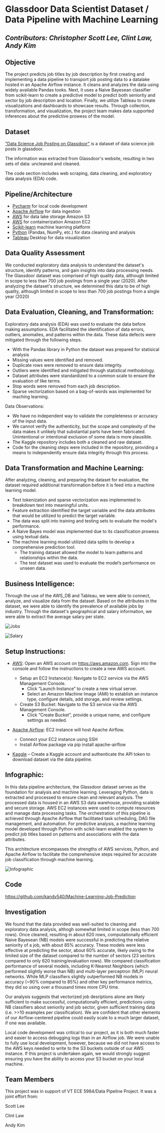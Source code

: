 # Glassdoor Data Scientist Dataset / Data Pipeline with Machine Learning
## _Contributors: Christopher Scott Lee, Clint Law, Andy Kim_

## Objective
The project predicts job titles by job description by first creating and implementing a data pipeline to transport job posting data to a datalake hosted in an Apache Airflow instance. It cleans and analyzes the data using widely available Pandas tooks. Next, it uses a Naive Bayesean classifier from scikit-learn to create a predictive model to predict both seniority and sector by job description and location. Finally, we utilize Tableau to create visualizations and dashboards to showcase results. Through collection, transformation, and visualization, the project team makes data supported inferences about the predictive prowess of the model. 

## Dataset
["Data Science Job Posting on Glassdoor"](https://www.kaggle.com/datasets/rashikrahmanpritom/data-science-job-posting-on-glassdoor) is a dataset of data science job posts in glassdoor.

The information was extracted from Glassdoor's website, resulting in two sets of data: uncleaned and cleaned. 

The code section includes web scraping, data cleaning, and exploratory data analysis (EDA) code.

## Pipeline/Architecture
- [Pycharm](https://www.jetbrains.com/pycharm/) for local code development
- [Apache Airflow](https://airflow.apache.org/) for data ingestion
- [AWS](https://aws.amazon.com/) for data lake storage Amazon S3
- [AWS](https://aws.amazon.com/) for containerization Amazon EC2
- [Scikit-learn](https://scikit-learn.org/stable/) machine learning platform
- [Python](https://www.python.org/) (Pandas, NumPy, etc.) for data cleaning and analysis
- [Tableau](https://www.tableau.com/) Desktop for data visualization

## Data Quality Assessment

We conducted exploratory data analysis to understand the dataset's structure, identify patterns, and gain insights into data processing needs. The Glassdoor dataset was comprised of high quality data, although limited in scope to less than 700 job postings from a single year (2020). After analyzing the dataset's structure, we determined this data to be of high quality, although limited in scope to less than 700 job postings from a single year (2020) 

## Data Evaluation, Cleaning, and Transformation: 
Exploratory data analysis (EDA) was used to evaluate the data before making assumptions. EDA facilitated the identification of data errors, outliers, anomalies, and patterns within the data. These data defects were mitigated through the following steps.

- With the Pandas library in Python the dataset was prepared for statisical analysis
- Missing values were identified and removed.
- Duplicate rows were removed to ensure data integrity.
- Outliers were identified and mitigated through statistical methodology.
- Dataset attributes were standardized to a common scale to ensure the evaluation of like terms.
- Stop words were removed from each job description.
- Sparse vectorization based on a bag-of-words was implemented for maching learning.

Data Observations:
- We have no independent way to validate the completeness or accuracy of the input data.
- We cannot verify the authenticity, but the scope and complexity of the data makes it unlikely that substantial 
  parts have been fabricated. Unintentional or intentional exclusion of some data is more plausible.
- The Kaggle repository includes both a cleaned and raw dataset.
- Code for the cleaning steps were included in the repository, providing a means to independently ensure data 
  integrity through this process.

  
## Data Transformation and Machine Learning: 
After analyzing, cleaning, and preparing the dataset for evaluation, the dataset required additional transformation before it is feed into a machine learning model. 

- Text tokenization and sparse vectorization was implemented to breakdown text into meaningful units. 
- Feature extraction identified the target variable and the data attributes that would be utilized to predict 
  the target variable. 
- The data was split into training and testing sets to evaluate the model's performance. 
- A Naive Bayes model was implemented due to its classification prowess using textual data. 
- The machine learning model utilized data splits to develop a comprehensive prediction tool. 
  - The training dataset allowed the model to learn patterns and relationships within the data.
  - The test dataset was used to evaluate the model’s performance on unseen data.
 
## Business Intelligence: 
Through the use of the AWS_DB and Tableau, we were able to connect, analyze, and visualize data from the dataset. Based on the attributes in the dataset, we were able to identify the prevalence of available jobs by industry. Through the dataset's geographical and salary information, we were able to extract the average salary per state.

![Jobs](./images/jobs.JPG)

![Salary](./images/avg%20salary.JPG)
 
## Setup Instructions: 

- [AWS](https://aws.amazon.com/): Open an AWS account on https://aws.amazon.com. Sign into the console and follow   the instructions to create a new AWS account. 
  - Setup an EC2 Instance(s): Navigate to EC2 service via the AWS Management Console.
    - Click “Launch Instance” to create a new virtual server. 
    - Select an Amazon Machine Image (AMI) to establish an instance type, configure details, add storage, and          review settings.
  - Create S3 Bucket: Navigate to the S3 service via the AWS Management Console. 
    - Click “Create Bucket”, provide a unique name, and configure settings as needed.

- [Apache Airflow](https://airflow.apache.org/): EC2 instance will host Apache Airflow.
    - Connect your EC2 instance using SSH
    - Install Airflow package via pip install apache-airflow 

- [Kaggle](https://www.kaggle.com/docs/api) – Create a Kaggle account and authenticate the API token to download   dataset via the data pipeline.

## Infographic:

In this data pipeline architecture, the Glassdoor dataset serves as the foundation for analysis and machine learning. Leveraging Python, data is extracted and processed to ensure clean and relevant analysis. The processed data is housed in an AWS S3 data warehouse, providing scalable and secure storage. AWS EC2 instances were used to compute resources and manage data processing tasks. The orchestration of this pipeline is achieved through Apache Airflow that facilitated task scheduling, DAG file management, and automation. For predictive analysis, a machine learning model developed through Python with scikit-learn enabled the system to predict job titles based on patterns and associations with the data attributes. 

This architecture encompasses the strengths of AWS services, Python, and Apache Airflow to facilitate the comprehensive steps required for accurate job classification through machine learning.

![Infographic](./images/infographic.JPG)

## Code
https://github.com/kandy540/Machine-Learning-Job-Prediction

## Investigation
We found that the data provided was well-suited to cleaning and exploratory data analysis, althogh somewhat limited in scope (less than 700 rows). Once cleaned, resulting in about 620 rows, computationally efficient Naive Bayesean (NB) models were successful in predicting the relative seniority of a job, with about 85% accuracy. These models were less effective at predicting the sector, about 60% accurate, likely owing to the limited size of the dataset compared to the number of sectors (23 sectors compared to only 620 training/evaluation rows). We compared classification performance of several models, including K-Nearest Neighbors (which performed slightly worse than NB) and multi-layer perceptron (MLP) neural networks. While MLP classifiers slightly outperformed NB models in accuracy (~90% compared to 85%) and other key performance metrics, they did so using over a thousand times more CPU time. 

Our analysis suggests that vectorized job desriptions alone are likely sufficient to make successful, computationally efficient, predictions using NB classifiers about seniority and job sector, given sufficient training data (i.e. >>10 examples per classification). We are confident that other elements of our Airflow-centered pipeline could easily scale to a much larger dataset, if one was available.

Local code development was critical to our project, as it is both much faster and easier to access debugging logs than in an Airflow job. We were unable to fully use local development, however, because we did not have access to the AWS keys needed to write to the S3 buckets outside of our AWS instance. If this project is undertaken again, we would strongly suggest ensuring you have the ability to access your S3 bucket on your local machine.

## Team Members
This project was in support of VT ECE 5984/Data Pipeline Project. It was a joint effort from:

Scott Lee 

Clint Law

Andy Kim
